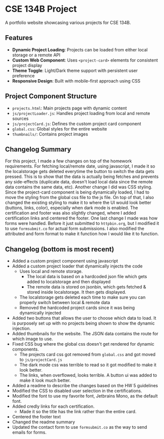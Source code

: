 # CSE 134B Project

A portfolio website showcasing various projects for CSE 134B.

## Features

-   **Dynamic Project Loading**: Projects can be loaded from either local storage or a remote API
-   **Custom Web Component**: Uses `<project-card>` elements for consistent project display
-   **Theme Toggle**: Light/Dark theme support with persistent user preference
-   **Responsive Design**: Built with mobile-first approach using CSS

## Project Component Structure

-   `projects.html`: Main projects page with dynamic content
-   `js/projectLoader.js`: Handles project loading from local and remote sources
-   `js/projectCard.js`: Defines the custom project card component
-   `global.css`: Global styles for the entire website
-   `thumbnails/`: Contains project images

## Changelog Summary

For this project, I made a few changes on top of the homework requirements. For fetching local/remote date, using javascript, I made it so the localstorage gets deleted everytime the button to switch the data gets pressed. This is to show that the data is actually being fetches and prevents any side-effects (duplicate data, doesn't load local data since the remote data contains the same data, etc). Another change I did was CSS styling. Since the project-card component is being dynamically loaded, I had to move the styling from the global css file to the js file. On top of that, I also changed the existing styling to make it to where the UI would look better (buttons, links, color), especially when dark mode is enabled. The certification and footer was also slightly changed, where I added certification links and centered the footer. One last change I made was how forms were handled. Before it just submitted to `httpbin.org`, but I modified it to use `formsubmit.co` for actual form submissions. I also modified the attributed and form format to make it function how I would like it to function.

## Changelog (bottom is most recent)

-   Added a custom project component using javascript
-   Added a custom project loader that dynamically injects the code
    -   Uses local and remote storage.
        -   The local data is based on a hardcoded json file which gets added to localstorage and then displayed
        -   The remote data is stored on jsonbin, which gets fetched & stored inside localstorage. It then gets displayed.
    -   The localstorage gets deleted each time to make sure you can properly switch between local & remote data
    -   Removed the hardcoded project cards since it was being dynamically injected
-   Added two buttons that allows the user to choose which data to load. It is purposely set up with no projects being shown to show the dynamic injection.
-   Added thumbnails for the website. The JSON data contains the route for which image to use.
-   Fixed CSS bug where the global css doesn't get rendered for dynamic components.
    -   The projects card css got removed from `global.css` and got moved to `js/projectCard.js`
    -   The dark mode css was terrible to read so it got modified to make it look better.
    -   The links, when overflowed, looks terrible. A button ui was added to make it look much better.
-   Added a readme to describe the changes based on the HW 5 guidelines
-   Modified the CSS to disabled user selection in the certifications.
-   Modified the font to use my favorite font, Jetbrains Mono, as the default font.
-   Added credly links for each certification.
    -   Made it so the title has the link rather than the entire card.
-   Centered the footer text
-   Changed the readme summary
-   Updated the contact form to use `formsubmit.co` as the way to send emails for forms.
